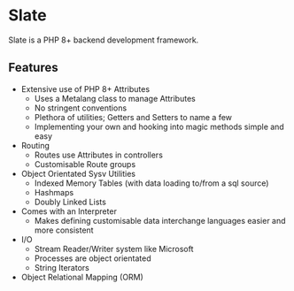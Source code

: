 # Slate

Slate is a PHP 8+ backend development framework.

## Features

* Extensive use of PHP 8+ Attributes
    * Uses a Metalang class to manage Attributes
    * No stringent conventions
    * Plethora of utilities; Getters and Setters to name a few
    * Implementing your own and hooking into magic methods simple and easy
* Routing
    * Routes use Attributes in controllers
    * Customisable Route groups
* Object Orientated Sysv Utilities
    * Indexed Memory Tables (with data loading to/from a sql source)
    * Hashmaps
    * Doubly Linked Lists
* Comes with an Interpreter
    * Makes defining customisable data interchange languages easier and more consistent
* I/O
    * Stream Reader/Writer system like Microsoft
    * Processes are object orientated
    * String Iterators
* Object Relational Mapping (ORM)

